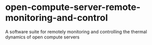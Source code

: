 # open-compute-server-remote-monitoring-and-control
A software suite for remotely monitoring and controlling the thermal dynamics of open compute servers

